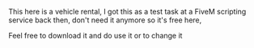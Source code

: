 This here is a vehicle rental, I got this as a test task at a FiveM scripting service back then, don't need it anymore so it's free here,

Feel free to download it and do use it or to change it
